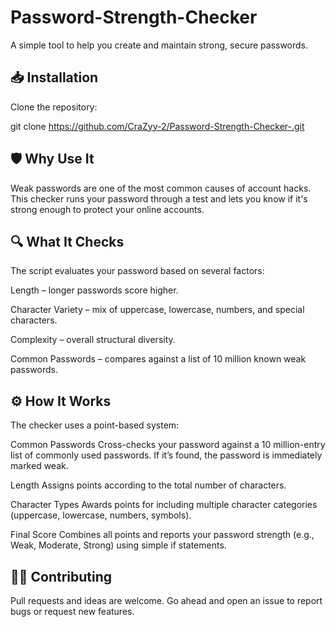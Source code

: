 # Password-Strength-Checker

A simple tool to help you create and maintain strong, secure passwords.

## 📥 Installation

Clone the repository:

git clone https://github.com/CraZyy-2/Password-Strength-Checker-.git

## 🛡️ Why Use It

Weak passwords are one of the most common causes of account hacks.
This checker runs your password through a test and lets you know if it's strong enough to protect your online accounts.

## 🔍 What It Checks

The script evaluates your password based on several factors:

Length – longer passwords score higher.

Character Variety – mix of uppercase, lowercase, numbers, and special characters.

Complexity – overall structural diversity.

Common Passwords – compares against a list of 10 million known weak passwords.

## ⚙️ How It Works

The checker uses a point-based system:

Common Passwords
Cross-checks your password against a 10 million-entry list of commonly used passwords. If it’s found, the password is immediately marked weak.

Length
Assigns points according to the total number of characters.

Character Types
Awards points for including multiple character categories (uppercase, lowercase, numbers, symbols).

Final Score
Combines all points and reports your password strength (e.g., Weak, Moderate, Strong) using simple if statements.

## 🧑‍💻 Contributing

Pull requests and ideas are welcome. Go ahead and open an issue to report bugs or request new features.
